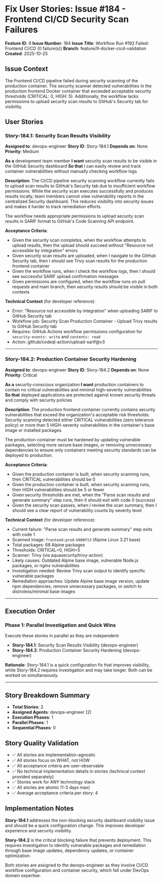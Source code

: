 # Fix User Stories: Issue #184 - Frontend CI/CD Security Scan Failures

**Feature ID**: 9
**Issue Number**: 184
**Issue Title**: Workflow Run #192 Failed: Frontend CI/CD (0 failure(s))
**Branch**: feature/9-docker-cicd-validation
**Created**: 2025-10-25

## Issue Context

The Frontend CI/CD pipeline failed during security scanning of the production container. The security scanner detected vulnerabilities in the production frontend Docker container that exceeded acceptable security thresholds (CRITICAL: 0, HIGH: 5). Additionally, the workflow lacks permissions to upload security scan results to GitHub's Security tab for visibility.

## User Stories

### Story-184.1: Security Scan Results Visibility
**Assigned to**: devops-engineer
**Story ID**: Story-184.1
**Depends on**: None
**Priority**: Medium

**As a** development team member
**I want** security scan results to be visible in the GitHub Security dashboard
**So that** I can easily review and track container vulnerabilities without manually checking workflow logs

**Description**:
The CI/CD pipeline security scanning workflow currently fails to upload scan results to GitHub's Security tab due to insufficient workflow permissions. While the security scan executes successfully and produces results locally, team members cannot view vulnerability reports in the centralized Security dashboard. This reduces visibility into security issues and makes it harder to track remediation efforts.

The workflow needs appropriate permissions to upload security scan results in SARIF format to GitHub's Code Scanning API endpoint.

**Acceptance Criteria**:
- Given the security scan completes, when the workflow attempts to upload results, then the upload should succeed without "Resource not accessible by integration" errors
- Given security scan results are uploaded, when I navigate to the GitHub Security tab, then I should see Trivy scan results for the production frontend container
- Given the workflow runs, when I check the workflow logs, then I should see successful SARIF upload confirmation messages
- Given permissions are configured, when the workflow runs on pull requests and main branch, then security results should be visible in both contexts

**Technical Context** (for developer reference):
- Error: "Resource not accessible by integration" when uploading SARIF to GitHub Security tab
- Workflow job: Security Scan Production Container - Upload Trivy results to GitHub Security tab
- Requires: GitHub Actions workflow permissions configuration for `security-events: write` and `contents: read`
- Action: github/codeql-action/upload-sarif@v3

---

### Story-184.2: Production Container Security Hardening
**Assigned to**: devops-engineer
**Story ID**: Story-184.2
**Depends on**: None
**Priority**: Critical

**As a** security-conscious organization
**I want** production containers to contain no critical vulnerabilities and minimal high-severity vulnerabilities
**So that** deployed applications are protected against known security threats and comply with security policies

**Description**:
The production frontend container currently contains security vulnerabilities that exceed the organization's acceptable risk thresholds. Security scanning detected either CRITICAL vulnerabilities (zero tolerance policy) or more than 5 HIGH-severity vulnerabilities in the container's base image or installed packages.

The production container must be hardened by updating vulnerable packages, selecting more secure base images, or removing unnecessary dependencies to ensure only containers meeting security standards can be deployed to production.

**Acceptance Criteria**:
- Given the production container is built, when security scanning runs, then CRITICAL vulnerabilities should be 0
- Given the production container is built, when security scanning runs, then HIGH vulnerabilities should be 5 or fewer
- Given security thresholds are met, when the "Parse scan results and generate summary" step runs, then it should exit with code 0 (success)
- Given the security scan passes, when I review the scan summary, then I should see a clear report of vulnerability counts by severity level

**Technical Context** (for developer reference):
- Current failure: "Parse scan results and generate summary" step exits with code 1
- Scanned image: `frontend:prod-b908f13` (Alpine Linux 3.21 base)
- Total packages: 68 Alpine packages
- Thresholds: CRITICAL=0, HIGH=5
- Scanner: Trivy (via aquasecurity/trivy-action)
- Likely causes: Outdated Alpine base image, vulnerable Node.js packages, or nginx vulnerabilities
- Investigation needed: Review Trivy scan output to identify specific vulnerable packages
- Remediation approaches: Update Alpine base image version, update npm dependencies, remove unnecessary packages, or switch to distroless/minimal base images

---

## Execution Order

### Phase 1: Parallel Investigation and Quick Wins
Execute these stories in parallel as they are independent:
- **Story-184.1**: Security Scan Results Visibility (devops-engineer)
- **Story-184.2**: Production Container Security Hardening (devops-engineer)

**Rationale**: Story-184.1 is a quick configuration fix that improves visibility, while Story-184.2 requires investigation and may take longer. Both can be worked on simultaneously.

---

## Story Breakdown Summary

- **Total Stories**: 2
- **Assigned Agents**: devops-engineer (2)
- **Execution Phases**: 1
- **Parallel Phases**: 1
- **Sequential Phases**: 0

## Story Quality Validation

- ✅ All stories are implementation-agnostic
- ✅ All stories focus on WHAT, not HOW
- ✅ All acceptance criteria are user-observable
- ✅ No technical implementation details in stories (technical context provided separately)
- ✅ Stories work for ANY technology stack
- ✅ All stories are atomic (1-3 days max)
- ✅ Average acceptance criteria per story: 4

## Implementation Notes

**Story-184.1** addresses the non-blocking security dashboard visibility issue and should be a quick configuration change. This improves developer experience and security visibility.

**Story-184.2** is the critical blocking failure that prevents deployment. This requires investigation to identify vulnerable packages and remediation through base image updates, dependency updates, or container optimization.

Both stories are assigned to the devops-engineer as they involve CI/CD workflow configuration and container security, which fall under DevOps domain expertise.
